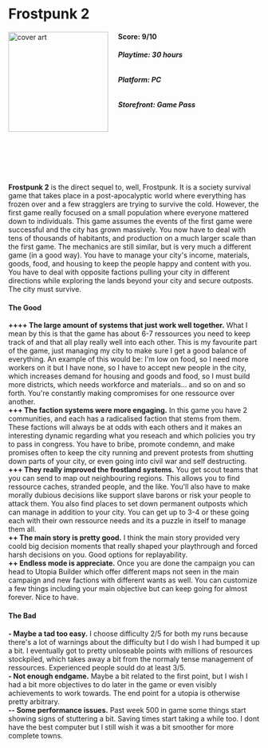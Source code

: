 # Frostpunk 2
<img style="float: left; padding-right:20px;" src="https://upload.wikimedia.org/wikipedia/en/thumb/1/1f/Frostpunk_2_cover_art.jpg/220px-Frostpunk_2_cover_art.jpg" alt="cover art" width="200"/>

#### **Score: 9/10**

###### **Playtime: 30 hours**

###### **Platform: PC**

###### **Storefront: Game Pass**
<br/><br/>
<br/><br/>
<br/><br/>

**Frostpunk 2** is the direct sequel to, well, Frostpunk. It is a society survival game that takes place in a post-apocalyptic world where everything has frozen over and a few stragglers are trying to survive the cold. However, the first game really focused on a small population where everyone mattered down to individuals. This game assumes the events of the first game were successful and the city has grown massively. You now have to deal with tens of thousands of habitants, and production on a much larger scale than the first game. The mechanics are still similar, but is very much a different game (in a good way). You have to manage your city's income, materials, goods, food, and housing to keep the people happy and content with you. You have to deal with opposite factions pulling your city in different directions while exploring the lands beyond your city and secure outposts. The city must survive.<br/>

#### **The Good**
**++++ The large amount of systems that just work well together.** What I mean by this is that the game has about 6-7 ressources you need to keep track of and that all play really well into each other. This is my favourite part of the game, just managing my city to make sure I get a good balance of everything. An example of this would be: I'm low on food, so I need more workers on it but I have none, so I have to accept new people in the city, which increases demand for housing and goods and food, so I must build more districts, which needs workforce and materials... and so on and so forth. You're constantly making compromises for one ressource over another.<br/>
**+++ The faction systems were more engaging.** In this game you have 2 communities, and each has a radicalised faction that stems from them. These factions will always be at odds with each others and it makes an interesting dynamic regarding what you reseach and which policies you try to pass in congress. You have to bribe, promote condemn, and make promises often to keep the city running and prevent protests from shutting down parts of your city, or even going into civil war and self destructing.<br/>
**+++ They really improved the frostland systems.** You get scout teams that you can send to map out neighbouring regions. This allows you to find ressource caches, stranded people, and the like. You'll also have to make morally dubious decisions like support slave barons or risk your people to attack them. You also find places to set down permanent outposts which can manage in addition to your city. You can get up to 3-4 or these going each with their own ressource needs and its a puzzle in itself to manage them all.<br/>
**++ The main story is pretty good.** I think the main story provided very coold big decision moments that really shaped your playthrough and forced harsh decisions on you. Good options for replayability.<br/>
**++ Endless mode is appreciate.** Once you are done the campaign you can head to Utopia Builder which offer different maps not seen in the main campaign and new factions with different wants as well. You can customize a few things including your main objective but can keep going for almost forever. Nice to have.<br/>

#### **The Bad**
**- Maybe a tad too easy.** I choose difficulty 2/5 for both my runs because there's a lot of warnings about the difficulty but I do wish I had bumped it up a bit. I eventually got to pretty unloseable points with millions of resources stockpiled, which takes away a bit from the normaly tense management of ressources. Experienced people sould do at least 3/5.<br/>
**- Not enough endgame.** Maybe a bit related to the first point, but I wish I had a bit more objectives to do later in the game or even visibly achievements to work towards. The end point for a utopia is otherwise pretty arbitrary.<br/>
**-- Some performance issues.** Past week 500 in game some things start showing signs of stuttering a bit. Saving times start taking a while too. I dont have the best computer but I still wish it was a bit smoother for more complete towns.<br/>

